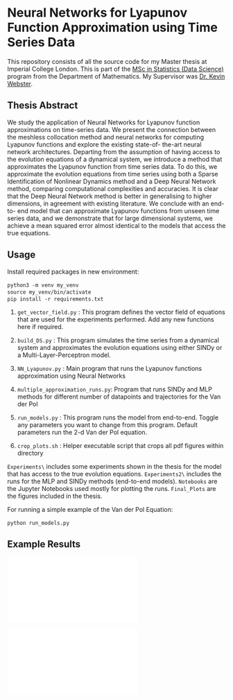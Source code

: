 # Neural Networks for Lyapunov Function Approximation using Time Series Data

This repository consists of all the source code for my Master thesis at Imperial College London. This is part of the [MSc in Statistics (Data Science)](https://www.imperial.ac.uk/mathematics/postgraduate/msc/statistics/prospective/msc-statistics-data-science/) program from the Department of Mathematics. My Supervisor was [Dr. Kevin Webster](https://www.imperial.ac.uk/people/kevin.webster).

## Thesis Abstract

We study the application of Neural Networks for Lyapunov function approximations on time-series data. We present the connection between the meshless collocation method and neural networks for computing Lyapunov functions and explore the existing state-of- the-art neural network architectures. Departing from the assumption of having access to the evolution equations of a dynamical system, we introduce a method that approximates the Lyapunov function from time series data. To do this, we approximate the evolution equations from time series using both a Sparse Identification of Nonlinear Dynamics method and a Deep Neural Network method, comparing computational complexities and accuracies. It is clear that the Deep Neural Network method is better in generalising to higher dimensions, in agreement with existing literature. We conclude with an end-to- end model that can approximate Lyapunov functions from unseen time series data, and we demonstrate that for large dimensional systems, we achieve a mean squared error almost identical to the models that access the true equations.

## Usage

Install required packages in new environment:

```
python3 -m venv my_venv
source my_venv/bin/activate
pip install -r requirements.txt
```

1. `get_vector_field.py` : This program defines the vector field of equations that
are used for the experiments performed. Add any new functions
here if required.

2. `build_DS.py` : This program simulates the time series from a dynamical system
and approximates the evolution equations using either SINDy or 
a Multi-Layer-Perceptron model.
3. `NN_Lyapunov.py` : Main program that runs the Lyapunov functions approximation 
using Neural Networks
4. `multiple_approximation_runs.py`: Program that runs SINDy and MLP methods for different 
number of datapoints and trajectories for the Van der Pol
5. `run_models.py` : This program runs the model from end-to-end. Toggle any parameters you want 
to change from this program. Default parameters run the 2-d Van der Pol equation.
6. `crop_plots.sh` : Helper executable script that crops all pdf figures within directory 

`Experiments\` includes some experiments shown in the thesis for the model that has access to the true evolution equations.  `Experiments2\` includes the runs for the MLP and SINDy methods (end-to-end models). `Notebooks` are the Jupyter Notebooks used mostly for plotting the runs. `Final_Plots` are the figures included in the thesis.

For running a simple example of the Van der Pol Equation: 

```
python run_models.py
```

## Example Results

![](Final_Plots/Kernel_approx-crop.pdf)

![](Final_Plots/mlp_sindy_mse-crop.pdf)
